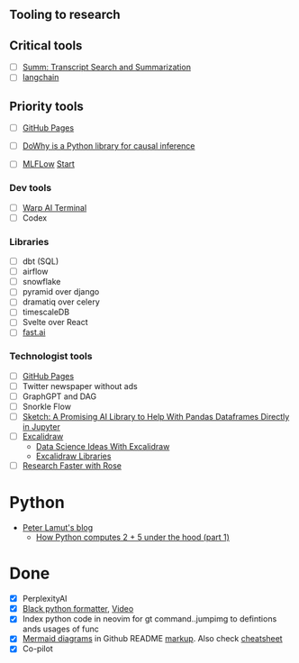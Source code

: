 ## Tooling to research

## Critical tools

- [ ] [Summ: Transcript Search and Summarization](https://www.markiewagner.com/summ)
- [ ] [langchain](https://github.com/hwchase17/langchain)

## Priority tools

- [ ] [GitHub Pages](https://docs.github.com/en/pages/quickstart)
- [ ] [DoWhy is a Python library for causal inference](https://github.com/py-why/dowhy)
- [ ] [MLFLow](https://github.com/mlflow/mlflow) [Start](https://mlflow.org/docs/latest/quickstart.html)


### Dev tools

- [ ] [Warp AI Terminal](https://www.warp.dev/)
- [ ] Codex 

### Libraries 

- [ ] dbt (SQL)
- [ ] airflow
- [ ] snowflake
- [ ] pyramid over django
- [ ] dramatiq over celery
- [ ] timescaleDB
- [ ] Svelte over React
- [ ] [fast.ai](https://www.fast.ai/)

### Technologist tools

- [ ] [GitHub Pages](https://docs.github.com/en/pages/quickstart)
- [ ] Twitter newspaper without ads
- [ ] GraphGPT and DAG
- [ ] Snorkle Flow
- [ ] [Sketch: A Promising AI Library to Help With Pandas Dataframes Directly in Jupyter](https://towardsdatascience.com/sketch-a-promising-ai-library-to-help-with-pandas-dataframes-directly-in-jupyter-5162c32c66ef)
- [ ] [Excalidraw](https://excalidraw.com/)
  - [Data Science Ideas With Excalidraw](https://towardsdatascience.com/how-to-sketch-your-data-science-ideas-with-excalidraw-a993d049f55c)
  - [Excalidraw Libraries](https://libraries.excalidraw.com/?theme=light&sort=default)
- [ ] [Research Faster with Rose](https://rose.ai/)

# Python

- [Peter Lamut's blog](https://blog.peterlamut.com/)
  - [How Python computes 2 + 5 under the hood (part 1)](https://blog.peterlamut.com/2018/02/04/how-python-computes-2-5-under-the-hood-part-1/)


# Done 

- [x] PerplexityAI
- [x] [Black python formatter](https://github.com/psf/black), [Video](https://www.youtube.com/watch?v=esZLCuWs_2Y)
- [x] Index python code in neovim for gt command..jumpimg to defintions ands usages of func
- [x] [Mermaid diagrams](https://mermaid.js.org/intro/) in Github README [markup](https://docs.github.com/en/get-started/writing-on-github/working-with-advanced-formatting/creating-diagrams). Also check [cheatsheet](https://jojozhuang.github.io/tutorial/mermaid-cheat-sheet/)
- [x] Co-pilot
